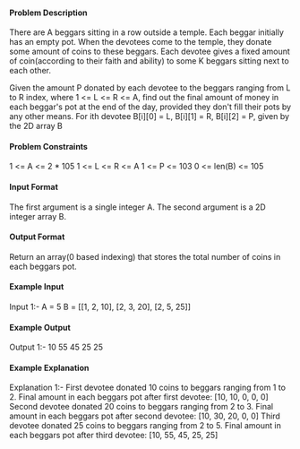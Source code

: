 #### Problem Description
There are A beggars sitting in a row outside a temple. Each beggar initially has an empty pot. When the devotees come to the temple, they donate some amount of coins to these beggars. Each devotee gives a fixed amount of coin(according to their faith and ability) to some K beggars sitting next to each other.

Given the amount P donated by each devotee to the beggars ranging from L to R index, where 1 <= L <= R <= A, find out the final amount of money in each beggar's pot at the end of the day, provided they don't fill their pots by any other means.
For ith devotee B[i][0] = L, B[i][1] = R, B[i][2] = P, given by the 2D array B


#### Problem Constraints
1 <= A <= 2 * 105
1 <= L <= R <= A
1 <= P <= 103
0 <= len(B) <= 105


#### Input Format
The first argument is a single integer A.
The second argument is a 2D integer array B.


#### Output Format
Return an array(0 based indexing) that stores the total number of coins in each beggars pot.


#### Example Input
Input 1:-
A = 5
B = [[1, 2, 10], [2, 3, 20], [2, 5, 25]]


#### Example Output
Output 1:-
10 55 45 25 25


#### Example Explanation
Explanation 1:-
First devotee donated 10 coins to beggars ranging from 1 to 2. Final amount in each beggars pot after first devotee: [10, 10, 0, 0, 0]
Second devotee donated 20 coins to beggars ranging from 2 to 3. Final amount in each beggars pot after second devotee: [10, 30, 20, 0, 0]
Third devotee donated 25 coins to beggars ranging from 2 to 5. Final amount in each beggars pot after third devotee: [10, 55, 45, 25, 25]
